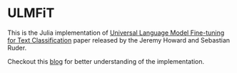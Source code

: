 # ULMFiT
This is the Julia implementation of [Universal Language Model Fine-tuning for Text Classification](https://arxiv.org/pdf/1801.06146.pdf) paper released by the Jeremy Howard and Sebastian Ruder.

Checkout this [blog](https://nextjournal.com/ComputerMaestro) for better understanding of the implementation.

